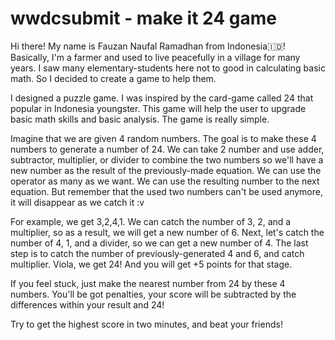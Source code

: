 # wwdcsubmit - make it 24 game
Hi there!
My name is Fauzan Naufal Ramadhan from Indonesia🇮🇩!
Basically, I'm a farmer and used to live peacefully in a village for many years.
I saw many elementary-students here not to good in calculating basic math.
So I decided to create a game to help them.


I designed a puzzle game. I was inspired by the card-game called 24 that popular in Indonesia youngster.
This game will help the user to upgrade basic math skills and basic analysis.
The game is really simple.

Imagine that we are given 4 random numbers. The goal is to make these 4 numbers to generate a number of 24.
We can take 2 number and use adder, subtractor, multiplier, or divider
to combine the two numbers so we'll have a new number as the result of the previously-made equation.
We can use the operator as many as we want.
We can use the resulting number to the next equation.
But remember that the used two numbers can't be used anymore, it will disappear as we catch it :v

For example,
we get 3,2,4,1.
We can catch the number of 3, 2, and a multiplier, so as a result, we will get a new number of 6.
Next, let's catch the number of 4, 1, and a divider, so we can get a new number of 4.
The last step is to catch the number of previously-generated 4 and 6, and catch multiplier.
Viola, we get 24! And you will get +5 points for that stage.

If you feel stuck, just make the nearest number from 24 by these 4 numbers.
You'll be got penalties, your score will be subtracted by the differences within your result and 24!

Try to get the highest score in two minutes, and beat your friends!
